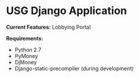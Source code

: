 # **USG Django Application**

**Current Features:**
Lobbying Portal

**Requirements:**
- Python 2.7
- PyMoney
- DjMoney
- Django-static-precompiler (during development)
